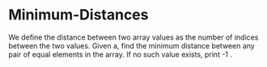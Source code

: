 # Minimum-Distances
We define the distance between two array values as the number of indices between the two values. Given a, find the minimum distance between any pair of equal elements in the array. If no such value exists, print -1 .
